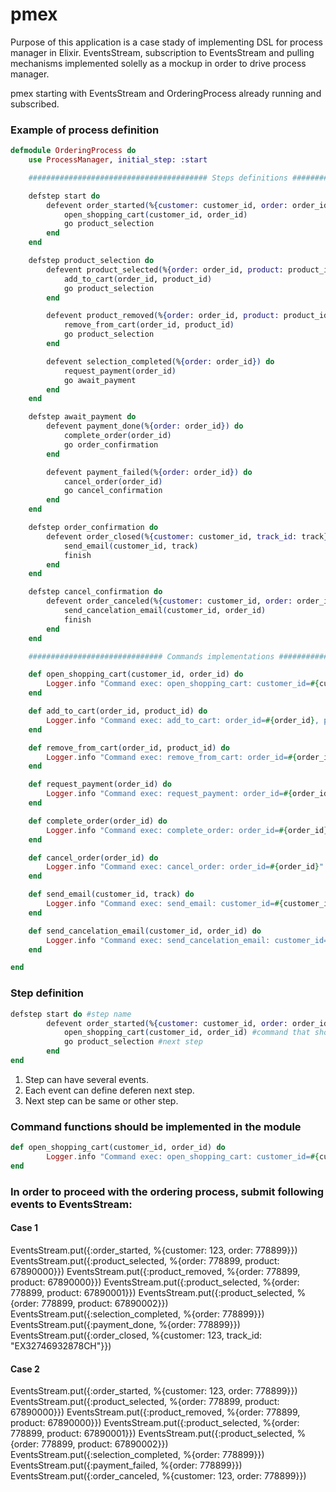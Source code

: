 # pmex

Purpose of this application is a case stady of implementing DSL for process manager in Elixir. 
EventsStream, subscription to EventsStream and pulling mechanisms implemented solelly as a mockup in order to drive process manager.

pmex starting with EventsStream and OrderingProcess already running and subscribed.

### Example of process definition

```elixir
defmodule OrderingProcess do
    use ProcessManager, initial_step: :start

    ######################################## Steps definitions ###################################

    defstep start do
        defevent order_started(%{customer: customer_id, order: order_id}) do
            open_shopping_cart(customer_id, order_id)
            go product_selection
        end
    end

    defstep product_selection do
        defevent product_selected(%{order: order_id, product: product_id}) do
            add_to_cart(order_id, product_id)
            go product_selection
        end

        defevent product_removed(%{order: order_id, product: product_id}) do
            remove_from_cart(order_id, product_id)
            go product_selection
        end

        defevent selection_completed(%{order: order_id}) do
            request_payment(order_id)
            go await_payment
        end 
    end

    defstep await_payment do
        defevent payment_done(%{order: order_id}) do
            complete_order(order_id)
            go order_confirmation
        end

        defevent payment_failed(%{order: order_id}) do
            cancel_order(order_id)
            go cancel_confirmation
        end
    end

    defstep order_confirmation do
        defevent order_closed(%{customer: customer_id, track_id: track}) do
            send_email(customer_id, track)
            finish
        end 
    end

    defstep cancel_confirmation do
        defevent order_canceled(%{customer: customer_id, order: order_id}) do
            send_cancelation_email(customer_id, order_id)
            finish
        end 
    end

    ############################## Commands implementations #######################################

    def open_shopping_cart(customer_id, order_id) do
        Logger.info "Command exec: open_shopping_cart: customer_id=#{customer_id}, order_id=#{order_id}"
    end

    def add_to_cart(order_id, product_id) do
        Logger.info "Command exec: add_to_cart: order_id=#{order_id}, product_id=#{product_id}"
    end

    def remove_from_cart(order_id, product_id) do
        Logger.info "Command exec: remove_from_cart: order_id=#{order_id}, product_id=#{product_id}"
    end

    def request_payment(order_id) do
        Logger.info "Command exec: request_payment: order_id=#{order_id}"
    end

    def complete_order(order_id) do
        Logger.info "Command exec: complete_order: order_id=#{order_id}"
    end

    def cancel_order(order_id) do
        Logger.info "Command exec: cancel_order: order_id=#{order_id}"
    end

    def send_email(customer_id, track) do
        Logger.info "Command exec: send_email: customer_id=#{customer_id} track=#{track}"
    end

    def send_cancelation_email(customer_id, order_id) do
        Logger.info "Command exec: send_cancelation_email: customer_id=#{customer_id} order_id=#{order_id}"
    end

end
```

### Step definition

```Elixir
defstep start do #step name
        defevent order_started(%{customer: customer_id, order: order_id}) do #event name and its payload paremeters
            open_shopping_cart(customer_id, order_id) #command that should be sent when event received
            go product_selection #next step
        end
end
```

1. Step can have several events.
2. Each event can define deferen next step.
3. Next step can be same or other step.

### Command functions should be implemented in the module

```Elixir
def open_shopping_cart(customer_id, order_id) do
        Logger.info "Command exec: open_shopping_cart: customer_id=#{customer_id}, order_id=#{order_id}"
end
```

### In order to proceed with the ordering process, submit following events to EventsStream:

#### Case 1
EventsStream.put({:order_started, %{customer: 123, order: 778899}})
EventsStream.put({:product_selected, %{order: 778899, product: 67890000}})
EventsStream.put({:product_removed, %{order: 778899, product: 67890000}})
EventsStream.put({:product_selected, %{order: 778899, product: 67890001}})
EventsStream.put({:product_selected, %{order: 778899, product: 67890002}})
EventsStream.put({:selection_completed, %{order: 778899}})
EventsStream.put({:payment_done, %{order: 778899}})
EventsStream.put({:order_closed, %{customer: 123, track_id: "EX32746932878CH"}})

#### Case 2
EventsStream.put({:order_started, %{customer: 123, order: 778899}})
EventsStream.put({:product_selected, %{order: 778899, product: 67890000}})
EventsStream.put({:product_removed, %{order: 778899, product: 67890000}})
EventsStream.put({:product_selected, %{order: 778899, product: 67890001}})
EventsStream.put({:product_selected, %{order: 778899, product: 67890002}})
EventsStream.put({:selection_completed, %{order: 778899}})
EventsStream.put({:payment_failed, %{order: 778899}})
EventsStream.put({:order_canceled, %{customer: 123, order: 778899}})